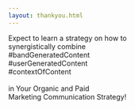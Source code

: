 ```yaml
---
layout: thankyou.html
---
```


<div class="ui vertical stripe segment vertical-segment-grey-color">
  <div class="ui center aligned text container">
  <div class="ui center aligned header">
Expect to learn a strategy on how to
            <br>synergistically combine
            <br>#bandGeneratedContent
            <br>#userGeneratedContent
            <br>#contextOfContent
            <br></div>
  <br>
  <div class="ui center aligned header">
            in Your Organic and Paid
        </div>
  <div class="ui center aligned header">
            Marketing Communication Strategy!
        </div>
</div>
</div>
